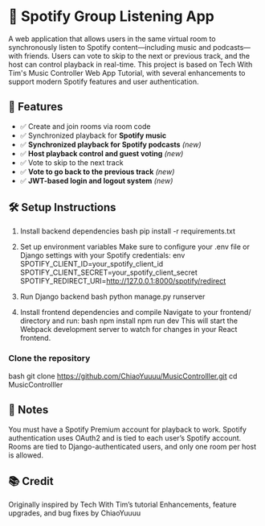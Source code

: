 # 🎵 Spotify Group Listening App
A web application that allows users in the same virtual room to synchronously listen to Spotify content—including music and podcasts—with friends. 
Users can vote to skip to the next or previous track, and the host can control playback in real-time.
This project is based on Tech With Tim's Music Controller Web App Tutorial, with several enhancements to support modern Spotify features and user authentication.

## 🚀 Features
- ✅ Create and join rooms via room code
- ✅ Synchronized playback for **Spotify music**  
- ✅ **Synchronized playback for Spotify podcasts** *(new)*
- ✅ **Host playback control and guest voting** *(new)*  
- ✅ Vote to skip to the next track
- ✅ **Vote to go back to the previous track** *(new)*  
- ✅ **JWT-based login and logout system** *(new)*

## 🛠️ Setup Instructions
1. Install backend dependencies
bash
pip install -r requirements.txt

2. Set up environment variables
Make sure to configure your .env file or Django settings with your Spotify credentials:
env
SPOTIFY_CLIENT_ID=your_spotify_client_id  
SPOTIFY_CLIENT_SECRET=your_spotify_client_secret  
SPOTIFY_REDIRECT_URI=http://127.0.0.1:8000/spotify/redirect

3. Run Django backend
bash
python manage.py runserver

4. Install frontend dependencies and compile
Navigate to your frontend/ directory and run:
bash
npm install
npm run dev
This will start the Webpack development server to watch for changes in your React frontend.

### Clone the repository
bash
git clone https://github.com/ChiaoYuuuu/MusicControlller.git
cd MusicControlller

## 📌 Notes
You must have a Spotify Premium account for playback to work.
Spotify authentication uses OAuth2 and is tied to each user’s Spotify account.
Rooms are tied to Django-authenticated users, and only one room per host is allowed.

## 📚 Credit
Originally inspired by Tech With Tim’s tutorial
Enhancements, feature upgrades, and bug fixes by ChiaoYuuuu
